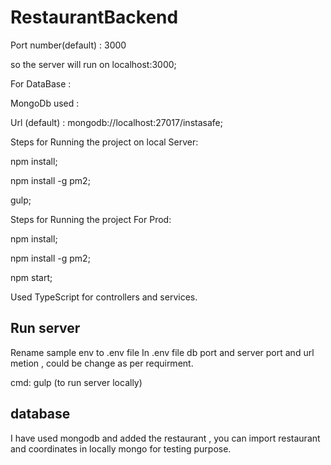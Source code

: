 # RestaurantBackend


Port number(default) : 3000

so the server will run on localhost:3000;

For DataBase :

MongoDb used :

Url (default) : mongodb://localhost:27017/instasafe;

Steps for Running the project on local Server:

npm install;

npm install -g pm2;

gulp;

Steps for Running the project For Prod:

npm install;

npm install -g pm2;

npm start;


Used TypeScript for controllers and services.

## Run server

Rename sample env to .env file
In .env file db port and server port and url metion , could be change as per requirment.

cmd: gulp (to run server locally)

## database 
I have used mongodb and added the restaurant , you can import restaurant and coordinates in locally mongo for testing purpose.
